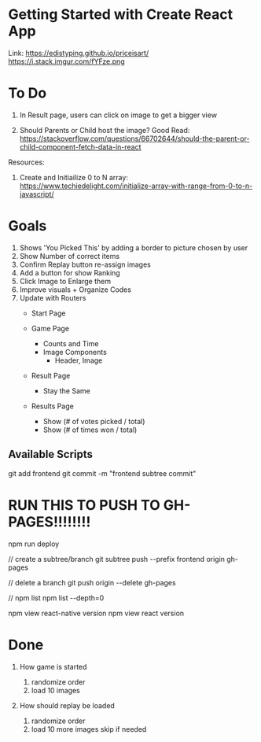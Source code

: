 # Getting Started with Create React App

Link: https://edistyping.github.io/priceisart/
https://i.stack.imgur.com/fYFze.png

# To Do
1. In Result page, users can click on image to get a bigger view 

1. Should Parents or Child host the image? 
    Good Read: https://stackoverflow.com/questions/66702644/should-the-parent-or-child-component-fetch-data-in-react

Resources:
1. Create and Initiailize 0 to N array: https://www.techiedelight.com/initialize-array-with-range-from-0-to-n-javascript/


# Goals
1. Shows 'You Picked This' by adding a border to picture chosen by user 
2. Show Number of correct items 
3. Confirm Replay button re-assign images 
4. Add a button for show Ranking 
5. Click Image to Enlarge them 
6. Improve visuals + Organize Codes
7. Update with Routers
    - Start Page
    - Game Page
        - Counts and Time
        - Image Components
            - Header, Image

    - Result Page
        - Stay the Same
    - Results Page
        - Show (# of votes picked / total)
        - Show (# of times won / total)
        

## Available Scripts
git add frontend 
git commit -m "frontend subtree commit"
 
# RUN THIS TO PUSH TO GH-PAGES!!!!!!!!
npm run deploy

// create a subtree/branch
git subtree push --prefix frontend origin gh-pages

// delete a branch
git push origin --delete gh-pages

// 
npm list
npm list --depth=0

npm view react-native version
npm view react version 



# Done
1. How game is started
    1. randomize order
    2. load 10 images 

2. How should replay be loaded
    1. randomize order
    2. load 10 more images 
        skip if needed

